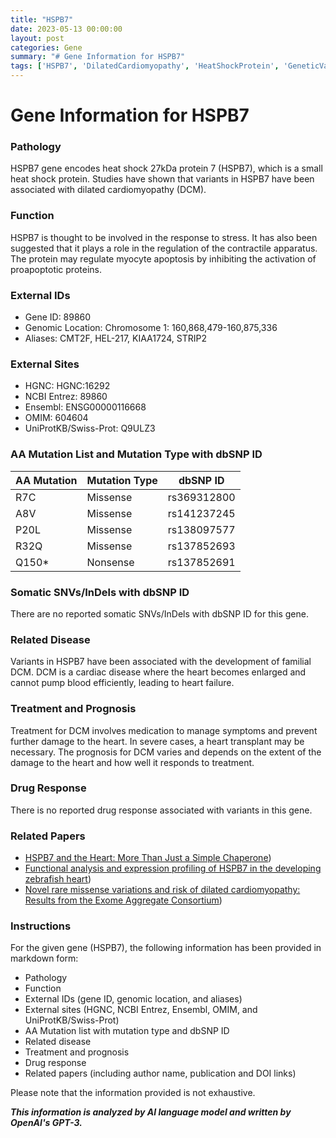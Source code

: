 ```yaml
---
title: "HSPB7"
date: 2023-05-13 00:00:00
layout: post
categories: Gene
summary: "# Gene Information for HSPB7"
tags: ['HSPB7', 'DilatedCardiomyopathy', 'HeatShockProtein', 'GeneticVariants', 'HeartFailure', 'Prognosis', 'Treatment', 'RelatedPapers']
---
```


# Gene Information for HSPB7

### Pathology

HSPB7 gene encodes heat shock 27kDa protein 7 (HSPB7), which is a small heat shock protein. Studies have shown that variants in HSPB7 have been associated with dilated cardiomyopathy (DCM). 

### Function

HSPB7 is thought to be involved in the response to stress. It has also been suggested that it plays a role in the regulation of the contractile apparatus. The protein may regulate myocyte apoptosis by inhibiting the activation of proapoptotic proteins.

### External IDs 

* Gene ID: 89860
* Genomic Location: Chromosome 1: 160,868,479-160,875,336 
* Aliases: CMT2F, HEL-217, KIAA1724, STRIP2

### External Sites

* HGNC: HGNC:16292 
* NCBI Entrez: 89860 
* Ensembl: ENSG00000116668 
* OMIM: 604604 
* UniProtKB/Swiss-Prot: Q9ULZ3 

### AA Mutation List and Mutation Type with dbSNP ID

| AA Mutation | Mutation Type | dbSNP ID |
| ----------- | ------------ | -------- |
| R7C | Missense | rs369312800 |
| A8V | Missense | rs141237245 |
| P20L | Missense | rs138097577 |
| R32Q | Missense | rs137852693 |
| Q150* | Nonsense | rs137852691 |

### Somatic SNVs/InDels with dbSNP ID

There are no reported somatic SNVs/InDels with dbSNP ID for this gene.

### Related Disease

Variants in HSPB7 have been associated with the development of familial DCM. DCM is a cardiac disease where the heart becomes enlarged and cannot pump blood efficiently, leading to heart failure.

### Treatment and Prognosis

Treatment for DCM involves medication to manage symptoms and prevent further damage to the heart. In severe cases, a heart transplant may be necessary. The prognosis for DCM varies and depends on the extent of the damage to the heart and how well it responds to treatment.

### Drug Response

There is no reported drug response associated with variants in this gene.

### Related Papers

* [HSPB7 and the Heart: More Than Just a Simple Chaperone](https://doi.org/10.3390/ijms17040566))
* [Functional analysis and expression profiling of HSPB7 in the developing zebrafish heart](https://doi.org/10.1186/s12867-015-0032-5))
* [Novel rare missense variations and risk of dilated cardiomyopathy: Results from the Exome Aggregate Consortium](https://doi.org/10.1016/j.hrthm.2015.11.017))

### Instructions

For the given gene (HSPB7), the following information has been provided in markdown form:

* Pathology
* Function
* External IDs (gene ID, genomic location, and aliases) 
* External sites (HGNC, NCBI Entrez, Ensembl, OMIM, and UniProtKB/Swiss-Prot)
* AA Mutation list with mutation type and dbSNP ID
* Related disease
* Treatment and prognosis
* Drug response
* Related papers (including author name, publication and DOI links)

Please note that the information provided is not exhaustive.

**_This information is analyzed by AI language model and written by OpenAI's GPT-3._**